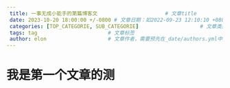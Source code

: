 ```yaml
---
 title: 一事无成小能手的第篇博客文                      # 文章title
 date: 2023-10-20 18:00:00 +/-0800 # 文章日期：如2022-09-23 12:10:10 +0800
 categories: [TOP_CATEGORIE, SUB_CATEGORIE]                    # 文章类别
 tags: tag                       # 文章标签
 author: elon                    # 文章作者，需要预先在_date/authors.yml中配置
---
```

# 我是第一个文章的测